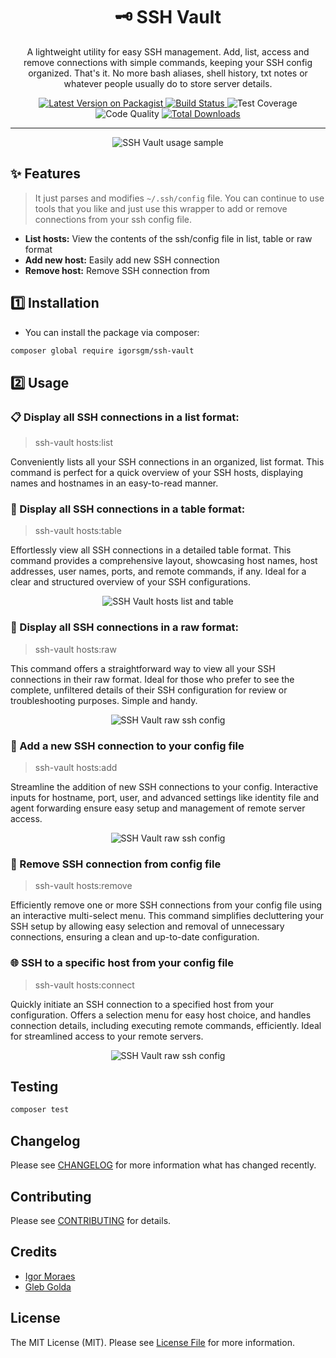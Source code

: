 <h1 align="center">🗝️ SSH Vault</h1>

<p align="center">A lightweight utility for easy SSH management. Add, list, access and remove connections with simple commands, keeping your SSH config organized. That's it. No more bash aliases, shell history, txt notes or whatever people usually do to store server details.</p>

<p align="center">
    <a href="https://packagist.org/packages/igorsgm/ssh-vault">
        <img src="https://img.shields.io/packagist/v/igorsgm/ssh-vault.svg?style=flat-square" alt="Latest Version on Packagist">
    </a>
    <a href="https://github.com/igorsgm/ssh-vault/actions/workflows/main.yml/badge.svg">
        <img src="https://img.shields.io/github/actions/workflow/status/igorsgm/ssh-vault/main.yml?style=flat-square" alt="Build Status">
    </a>
    <img src="https://img.shields.io/scrutinizer/coverage/g/igorsgm/ssh-vault/master?style=flat-square" alt="Test Coverage">
    <img src="https://img.shields.io/scrutinizer/quality/g/igorsgm/ssh-vault/master?style=flat-square" alt="Code Quality">
    <a href="https://packagist.org/packages/igorsgm/ssh-vault">
        <img src="https://img.shields.io/packagist/dt/igorsgm/ssh-vault.svg?style=flat-square" alt="Total Downloads">
    </a>
</p>

<hr/>

<p align="center">
    <img src="https://github-production-user-asset-6210df.s3.amazonaws.com/14129843/282014261-1f0f6c47-8b40-441e-9a80-99379bf921cc.png" alt="SSH Vault usage sample">
</p>

## ✨ Features
> It just parses and modifies `~/.ssh/config` file. You can continue to use tools that you like and just use this wrapper to add or remove connections from your ssh config file.
> 
- **List hosts:** View the contents of the ssh/config file in list, table or raw format
- **Add new host:** Easily add new SSH connection
- **Remove host:** Remove SSH connection from

## 1️⃣ Installation

- You can install the package via composer:
```bash
composer global require igorsgm/ssh-vault
```

## 2️⃣ Usage
### 📋 Display all SSH connections in a list format:
> ssh-vault hosts:list

Conveniently lists all your SSH connections in an organized, list format. This command is perfect for a quick overview of your SSH hosts, displaying names and hostnames in an easy-to-read manner.

### 🧮 Display all SSH connections in a table format:
> ssh-vault hosts:table

Effortlessly view all SSH connections in a detailed table format. This command provides a comprehensive layout, showcasing host names, host addresses, user names, ports, and remote commands, if any. Ideal for a clear and structured overview of your SSH configurations.
<p align="center">
    <img src="https://github-production-user-asset-6210df.s3.amazonaws.com/14129843/282016032-ced85b9d-de9d-4bba-a263-98b94fda9cf2.png" alt="SSH Vault hosts list and table">
</p>

### 📄 Display all SSH connections in a raw format:
> ssh-vault hosts:raw

This command offers a straightforward way to view all your SSH connections in their raw format. Ideal for those who prefer to see the complete, unfiltered details of their SSH configuration for review or troubleshooting purposes. Simple and handy.
<p align="center">
    <img src="https://github.com/laravel-zero/laravel-zero/assets/14129843/52860542-95dd-411c-a268-88aaba56b574" alt="SSH Vault raw ssh config">
</p>

### 🔗 Add a new SSH connection to your config file
> ssh-vault hosts:add

Streamline the addition of new SSH connections to your config. Interactive inputs for hostname, port, user, and advanced settings like identity file and agent forwarding ensure easy setup and management of remote server access.
<p align="center">
    <img src="https://github.com/laravel-zero/laravel-zero/assets/14129843/b7f75c82-f215-4971-bcd4-b0f748d186b1" alt="SSH Vault raw ssh config">
</p>

### 🚮 Remove SSH connection from config file
> ssh-vault hosts:remove

Efficiently remove one or more SSH connections from your config file using an interactive multi-select menu. This command simplifies decluttering your SSH setup by allowing easy selection and removal of unnecessary connections, ensuring a clean and up-to-date configuration.

### 🌐 SSH to a specific host from your config file
> ssh-vault hosts:connect

Quickly initiate an SSH connection to a specified host from your configuration. Offers a selection menu for easy host choice, and handles connection details, including executing remote commands, efficiently. Ideal for streamlined access to your remote servers.
<p align="center">
    <img src="https://github.com/laravel-zero/laravel-zero/assets/14129843/d5d86036-96a5-4864-a59d-aacf7e1cc816" alt="SSH Vault raw ssh config">
</p>

## Testing

``` bash
composer test
```

## Changelog

Please see [CHANGELOG](CHANGELOG.md) for more information what has changed recently.

## Contributing

Please see [CONTRIBUTING](CONTRIBUTING.md) for details.

## Credits

- [Igor Moraes](https://github.com/igorsgm)
- [Gleb Golda](https://github.com/Salmondx)

## License

The MIT License (MIT). Please see [License File](LICENSE.md) for more information.
